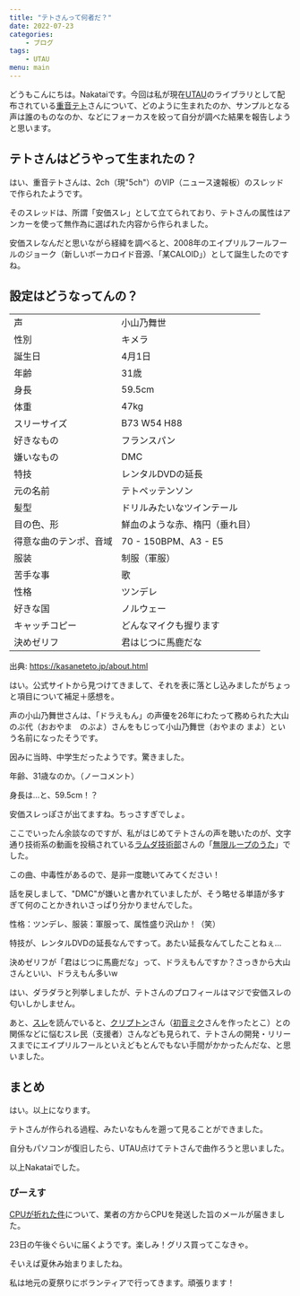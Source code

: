 ```yaml
---
title: "テトさんって何者だ？"
date: 2022-07-23
categories:
    - ブログ
tags:
    - UTAU
menu: main
---
```


どうもこんにちは。Nakataiです。今回は私が現在[UTAU](https://ja.wikipedia.org/wiki/UTAU)のライブラリとして配布されている[重音テト](https://ja.wikipedia.org/wiki/重音テト)さんについて、どのように生まれたのか、サンプルとなる声は誰のものなのか、などにフォーカスを絞って自分が調べた結果を報告しようと思います。

<!--more-->

## テトさんはどうやって生まれたの？

はい、重音テトさんは、2ch（現"5ch"）のVIP（ニュース速報板）のスレッドで作られたようです。

そのスレッドは、所謂「安価スレ」として立てられており、テトさんの属性はアンカーを使って無作為に選ばれた内容から作られました。

安価スレなんだと思いながら経緯を調べると、2008年のエイプリルフールフールのジョーク（新しいボーカロイド音源、「某CALOID」）として誕生したのですね。

## 設定はどうなってんの？

|||
|---|---|
|声|小山乃舞世|
|性別|キメラ|
|誕生日|4月1日|
|年齢|31歳|
|身長|59.5cm|
|体重|47kg|
|スリーサイズ|B73 W54 H88|
|好きなもの|フランスパン|
|嫌いなもの|DMC|
|特技|レンタルDVDの延長|
|元の名前|テトペッテンソン|
|髪型|ドリルみたいなツインテール|
|目の色、形|鮮血のような赤、楕円（垂れ目）|
|得意な曲のテンポ、音域|	70 - 150BPM、A3 - E5|
|服装|制服（軍服）|
|苦手な事|歌|
|性格|ツンデレ|
|好きな国|ノルウェー|
|キャッチコピー|どんなマイクも握ります|
|決めゼリフ|君はじつに馬鹿だな|

出典: <https://kasaneteto.jp/about.html>

はい。公式サイトから見つけてきまして、それを表に落とし込みましたがちょっと項目について補足＋感想を。

声の小山乃舞世さんは、「ドラえもん」の声優を26年にわたって務められた大山のぶ代（おおやま　のぶよ）さんをもじって小山乃舞世（おやまの まよ）という名前になったそうです。

因みに当時、中学生だったようです。驚きました。

年齢、31歳なのか。（ノーコメント）

身長は...と、59.5cm！？

安価スレっぽさが出てますね。ちっさすぎでしょ。

ここでいったん余談なのですが、私がはじめてテトさんの声を聴いたのが、文字通り技術系の動画を投稿されている[ラムダ技術部](https://www.youtube.com/c/ラムダ)さんの「[無限ループのうた](https://youtu.be/M5xKbaVXT8U)」でした。

この曲、中毒性があるので、是非一度聴いてみてください！

話を戻しまして、"DMC"が嫌いと書かれていましたが、そう略せる単語が多すぎて何のことかきれいさっぱり分かりませんでした。

性格：ツンデレ、服装：軍服って、属性盛り沢山か！（笑）

特技が、レンタルDVDの延長なんですって。あたい延長なんてしたことねぇ...

決めゼリフが「君はじつに馬鹿だな」って、ドラえもんですか？さっきから大山さんといい、ドラえもん多いw

はい、ダラダラと列挙しましたが、テトさんのプロフィールはマジで安価スレの匂いしかしません。

あと、[スレ](https://w.atwiki.jp/voc0vip/)を読んでいると、[クリプトン](https://ja.wikipedia.org/wiki/クリプトン・フューチャー・メディア)さん（[初音ミク](https://ja.wikipedia.org/wiki/初音ミク)さんを作ったとこ）との関係などに悩むスレ民（支援者）さんなども見られて、テトさんの開発・リリースまでにエイプリルフールといえどもとんでもない手間がかかったんだな、と思いました。

## まとめ

はい。以上になります。

テトさんが作られる過程、みたいなもんを遡って見ることができました。

自分もパソコンが復旧したら、UTAU点けてテトさんで曲作ろうと思いました。

以上Nakataiでした。

### ぴーえす

[CPUが折れた件](/posts/2022/07/10/died-cpu.html)について、業者の方からCPUを発送した旨のメールが届きました。

23日の午後ぐらいに届くようです。楽しみ！グリス買ってこなきゃ。

そいえば夏休み始まりましたね。

私は地元の夏祭りにボランティアで行ってきます。頑張ります！
